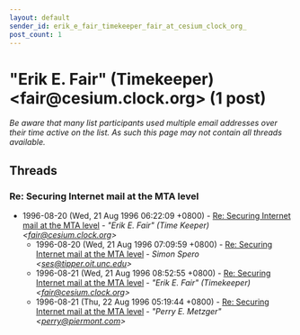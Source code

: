 ```yaml
---
layout: default
sender_id: erik_e_fair_timekeeper_fair_at_cesium_clock_org_
post_count: 1
---
```


# "Erik E. Fair" (Timekeeper) <fair<span>@</span>cesium.clock.org> (1 post)

_Be aware that many list participants used multiple email addresses over their time active on the list. As such this page may not contain all threads available._

## Threads

### Re: Securing Internet mail at the MTA level
+ 1996-08-20 (Wed, 21 Aug 1996 06:22:09 +0800) - [Re: Securing Internet mail at the MTA level](/archive/1996/08/d378f0b65d3dfa216ed88846b8eaabe879f63475f29529c79164e3ed0a00a61f) - _"Erik E. Fair" (Time Keeper) \<fair@cesium.clock.org\>_
  + 1996-08-20 (Wed, 21 Aug 1996 07:09:59 +0800) - [Re: Securing Internet mail at the MTA level](/archive/1996/08/7120620c609d0941ace3df2a6ddcb3858570d98b57a99f13e5d2f332046e80c2) - _Simon Spero \<ses@tipper.oit.unc.edu\>_
  + 1996-08-21 (Wed, 21 Aug 1996 08:52:55 +0800) - [Re: Securing Internet mail at the MTA level](/archive/1996/08/427cdc9bb07adaab38bac57c439d7998b345772d01c149971b66d0fdbb485ac7) - _"Erik E. Fair" (Timekeeper) \<fair@cesium.clock.org\>_
  + 1996-08-21 (Thu, 22 Aug 1996 05:19:44 +0800) - [Re: Securing Internet mail at the MTA level](/archive/1996/08/90bc579b6b4fc6b7862917464f2b7b9fb3c5c40633fd516c498dfaa46898a26d) - _"Perry E. Metzger" \<perry@piermont.com\>_

